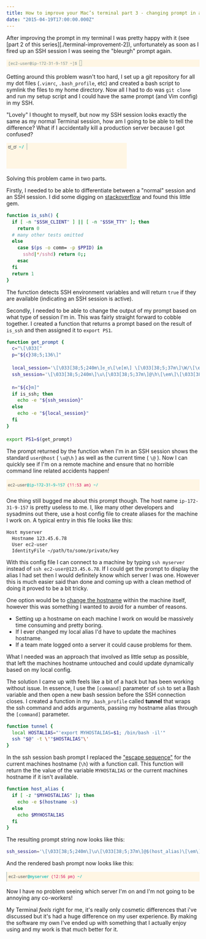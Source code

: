 ```yaml
---
title: How to improve your Mac’s terminal part 3 - changing prompt in an SSH session
date: "2015-04-19T17:00:00.000Z"
---
```


After improving the prompt in my terminal I was pretty happy with it (see [part
2 of this series][./terminal-improvement-2]), unfortunately as soon as I fired
up an SSH session I was seeing the "bleurgh" prompt again.

![Default ssh prompt](ssh-bad.png)

Getting around this problem wasn't too hard, I set up a git repository for all
my dot files (`.vimrc`, `.bash_profile`, etc) and created a bash script to
symlink the files to my home directory. Now all I had to do was `git clone` and
run my setup script and I could have the same prompt (and Vim config) in my SSH.

"Lovely" I thought to myself, but now my SSH session looks exactly the same as
my normal Terminal session, how am I going to be able to tell the difference?
What if I accidentally kill a production server because I got confused?

![Custom prompt dissaproves](custom-bad.png)

Solving this problem came in two parts.

Firstly, I needed to be able to differentiate between a "normal" session and an
SSH session. I did some digging on [stackoverflow][13] and found this little gem.

```bash
function is_ssh() {
  if [ -n "$SSH_CLIENT" ] || [ -n "$SSH_TTY" ]; then
    return 0
  # many other tests omitted
  else
    case $(ps -o comm= -p $PPID) in
      sshd|*/sshd) return 0;;
    esac
  fi
  return 1
}
```

The function detects SSH environment variables and will return `true` if they are
available (indicating an SSH session is active).

Secondly, I needed to be able to change the output of my prompt based on what type
of session I'm in. This was fairly straight forward to cobble together. I
created a function that returns a prompt based on the result of `is_ssh` and
then assigned it to `export PS1`.

```bash
function get_prompt {
  c="\[\033["
  p="${c}38;5;136\]"

  local_session='\[\033[38;5;240m\]ಠ_ಠ\[\e[m\] \[\033[38;5;37m\]\W/\[\e[m\]\[$(git_color)\]$(git_branch)\[\033[m\] '
  ssh_session='\[\033[38;5;240m\]\u\[\033[38;5;37m\]@\h\[\em\]\[\033[38;5;125m\] (\@)\[\em\]\[\e[m\] \[\033[38;5;37m\]\W/\[\e[m\]\[$(git_color)\]$(git_branch)\[\033[m\] '

  n="${c}m]"
  if is_ssh; then
    echo -e "${ssh_session}"
  else
    echo -e "${local_session}"
  fi
}

export PS1=$(get_prompt)
```

The prompt returned by the function when I'm in an SSH session shows the standard
`user@host` ( `\u@\h` ) as well as the current time ( `\@` ).
Now I can quickly see if I'm on a remote machine and ensure that no horrible
command line related accidents happen!

![A better SSH prompt](ssh-better.png)

One thing still bugged me about this prompt though. The host name `ip-172-31-9-157`
is pretty useless to me. I, like many other developers and sysadmins out there, use a
host config file to create aliases for the machine I work on. A typical entry in
this file looks like this:

    Host myserver
      Hostname 123.45.6.78
      User ec2-user
      IdentityFile ~/path/to/some/private/key

With this config file I can connect to a machine by typing `ssh myserver` instead of
`ssh ec2-user@123.45.6.78`. If I could get the prompt to display the alias
I had set then I would definitely know which server I was one. However this is
much easier said than done and coming up with a clean method of doing it proved
to be a bit tricky.

One option would be to [change the hostname][15] within the machine itself, however
this was something I wanted to avoid for a number of reasons.

- Setting up a hostname on each machine I work on would be massively time consuming and pretty
boring.
- If I ever changed my local alias I'd have to update the machines hostname.
- If a team mate logged onto a server it could cause problems for them.

What I needed was an approach that involved as little setup as possible, that left
the machines hostname untouched and could update dynamically based on my local
config.

The solution I came up with feels like a bit of a hack but has been working
without issue.
In essence, I use the `[command]` parameter of `ssh` to set a Bash variable
and then open a new bash session before the SSH connection closes.
I created a function in my `.bash_profile` called **tunnel** that wraps the ssh command and adds
arguments, passing my hostname alias through the `[command]` parameter.

```bash
function tunnel {
  local HOSTALIAS="'export MYHOSTALIAS=$1; /bin/bash -il'"
  ssh "$@" -t \'"$HOSTALIAS"\'
}
```

In the ssh session bash prompt I replaced the ["escape sequence"][14] for the current
machines hostname (`\h`) with a function call. This function will return the
the value of the variable `MYHOSTALIAS` or the current machines hostname if it
isn't available.

```bash
function host_alias {
  if [ -z "$MYHOSTALIAS" ]; then
    echo -e $(hostname -s)
  else
    echo $MYHOSTALIAS
  fi
}
```

The resulting prompt string now looks like this:

```bash
ssh_session='\[\033[38;5;240m\]\u\[\033[38;5;37m\]@$(host_alias)\[\em\]\[\033[38;5;125m\] (\@)\[\em\]\[\e[m\] \[\033[38;5;37m\]\W/\[\e[m\]\[$(git_color)\]$(git_branch)\[\033[m\] '
```

And the rendered bash prompt now looks like this:

![The bestest ssh prompt](ssh-bestest.png)

Now I have no problem seeing which server I'm on and I'm not going to be annoying
any co-workers!

My Terminal *feels* right for me, it's really only cosmetic differences that
i've discussed but it's had a huge difference on my user experience.
By making the software my own I've ended up with something that
I actually enjoy using and my work is that much better for it.

[0]: https://jaxbot.me/articles/why-i-use-vim
[1]: http://markdotto.com/2012/10/18/terminal-hotness/
[2]: http://ethanschoonover.com/solarized
[3]: http://en.wikipedia.org/wiki/Lab_colour_space
[4]: http://terminal.sexy/
[5]: http://en.wikipedia.org/wiki/Analysis_paralysis
[6]: https://github.com/bling/vim-airline
[7]: https://github.com/powerline/fonts
[8]: http://www.google.com/fonts/specimen/Droid+Sans+Mono
[9]: http://markdotto.com/2013/01/13/improved-terminal-hotness/
[10]: https://gist.github.com/clozed2u/4971506#file-gistfile1-sh
[11]: http://bitmote.com/index.php?post/2012/11/19/Using-ANSI-Color-Codes-to-Colorize-Your-Bash-Prompt-on-Linux
[12]: http://ethanschoonover.com/solarized#the-values
[13]: http://stackoverflow.com/
[14]: http://www.tldp.org/HOWTO/Bash-Prompt-HOWTO/bash-prompt-escape-sequences.html
[15]: http://www.cyberciti.biz/faq/linux-change-hostname/
